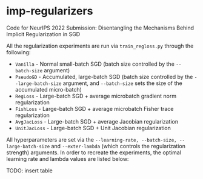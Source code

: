 # imp-regularizers
Code for NeurIPS 2022 Submission: Disentangling the Mechanisms Behind Implicit Regularization in SGD

All the regularization experiments are run via `train_regloss.py` through the following:

* `Vanilla` - Normal small-batch SGD (batch size controlled by the `--batch-size` argument)
* `PseudoGD` - Accumulated, large-batch SGD (batch size controlled by the `--large-batch-size` argument, and `--batch-size` sets the size of the accumulated micro-batch)
* `RegLoss` - Large-batch SGD + average microbatch gradient norm regularization
* `FishLoss` - Large-batch SGD + average microbatch Fisher trace regularization
* `AvgJacLoss` - Large-batch SGD + average Jacobian regularization
* `UnitJacLoss` - Large-batch SGD + Unit Jacobian regularization

All hyperparameters are set via the `--learning-rate, --batch-size, --large-batch-size` and `--exter-lambda` (which controls the regularization strength) arguments. In order to recreate the experiments, the optimal learning rate and lambda values are listed below:

TODO: insert table
